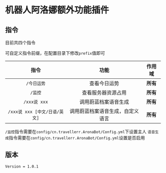 # 机器人阿洛娜额外功能插件
## 指令
目前共四个指令

可自定义指令前缀，在配置目录下修改`prefix`值即可

| 指令 | 功能 | 作用域 |
| :------------: | :------------: | :------------: |
| `/今日运势` | 查看今日运势 | **所有** |
| `/监控` | 查看服务器资源占用 | **所有** |
| `/xxx说 xxx` | 调用蔚蓝档案语音生成 | **所有**|
| `/xxx说 xxx [中文/日语/英文]` | 调用蔚蓝档案语音生成，自定义语言 | **所有** |

`/监控`指令需要在`config/cn.travellerr.AronaBot/Config.yml`下设置主人
`语音生成`指令需要在`config/cn.travellerr.AronaBot/Config.yml`设置是否启用

## 版本
`Version = 1.0.1`
